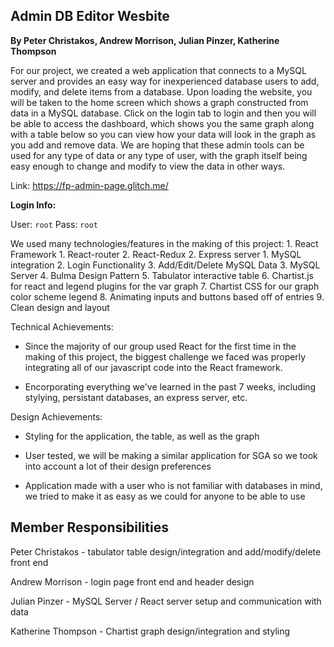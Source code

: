 
## Admin DB Editor Wesbite

**By Peter Christakos, Andrew Morrison, Julian Pinzer, Katherine Thompson** 

For our project, we created a web application that connects to a MySQL server and 
provides an easy way for inexperienced database users to add, modify, and delete items 
from a database. Upon loading the website, you will be taken to the home screen which 
shows a graph constructed from data in a MySQL database. Click on the login tab to 
login and then you will be able to access the dashboard, which shows you the same 
graph along with a table below so you can view how your data will look in the graph as you
add and remove data. We are hoping that these admin tools can be used for any type of data
or any type of user, with the graph itself being easy enough to change and modify to view
the data in other ways.

Link: <https://fp-admin-page.glitch.me/>

**Login Info:**

User: `root`
Pass: `root`

We used many technologies/features in the making of this project:
    1. React Framework
       1. React-router
       2. React-Redux
    2. Express server
       1. MySQL integration
       2. Login Functionality
       3. Add/Edit/Delete MySQL Data
    3. MySQL Server
    4. Bulma Design Pattern
    5. Tabulator interactive table
    6. Chartist.js for react and legend plugins for the var graph
    7. Chartist CSS for our graph color scheme legend
    8. Animating inputs and buttons based off of entries
    9. Clean design and layout

Technical Achievements:

- Since the majority of our group used React for the first time in the making of this project, the biggest challenge we faced was properly integrating all of our javascript code into the React framework. 

- Encorporating everything we've learned in the past 7 weeks, including stylying, persistant databases, an express server, etc.

Design Achievements:

- Styling for the application, the table, as well as the graph

- User tested, we will be making a similar application for SGA so we took into account a lot of their design preferences

- Application made with a user who is not familiar with databases in mind, we tried to make it as easy as we could for anyone to be able to use

## Member Responsibilities

Peter Christakos - tabulator table design/integration and add/modify/delete front end

Andrew Morrison - login page front end and header design

Julian Pinzer - MySQL Server / React server setup and communication with data

Katherine Thompson - Chartist graph design/integration and styling
